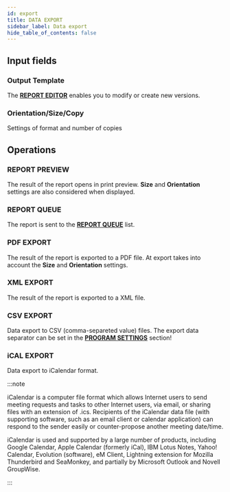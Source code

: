 ```yaml
---
id: export
title: DATA EXPORT
sidebar_label: Data export
hide_table_of_contents: false
---
```


## Input fields

### Output Template
The [**REPORT EDITOR**](editor) enables you to modify or create new versions.

### Orientation/Size/Copy
Settings of format and number of copies

## Operations

### REPORT PREVIEW
The result of the report opens in print preview. **Size** and **Orientation** settings are also considered when displayed.

### REPORT QUEUE
The report is sent to the [**REPORT QUEUE**](printqueue) list.

### PDF EXPORT
The result of the report is exported to a PDF file. At export takes into account the **Size** and **Orientation** settings.

### XML EXPORT
The result of the report is exported to a XML file.

### CSV EXPORT
Data export to CSV (comma-separeted value) files. The export data separator can be set in the [**PROGRAM SETTINGS**](psetting) section!

### iCAL EXPORT
Data export to iCalendar format.

:::note

iCalendar is a computer file format which allows Internet users to send meeting requests and tasks to other Internet users, via email, or sharing files with an extension of .ics. Recipients of the iCalendar data file (with supporting software, such as an email client or calendar application) can respond to the sender easily or counter-propose another meeting date/time.

iCalendar is used and supported by a large number of products, including Google Calendar, Apple Calendar (formerly iCal), IBM Lotus Notes, Yahoo! Calendar, Evolution (software), eM Client, Lightning extension for Mozilla Thunderbird and SeaMonkey, and partially by Microsoft Outlook and Novell GroupWise.

:::
